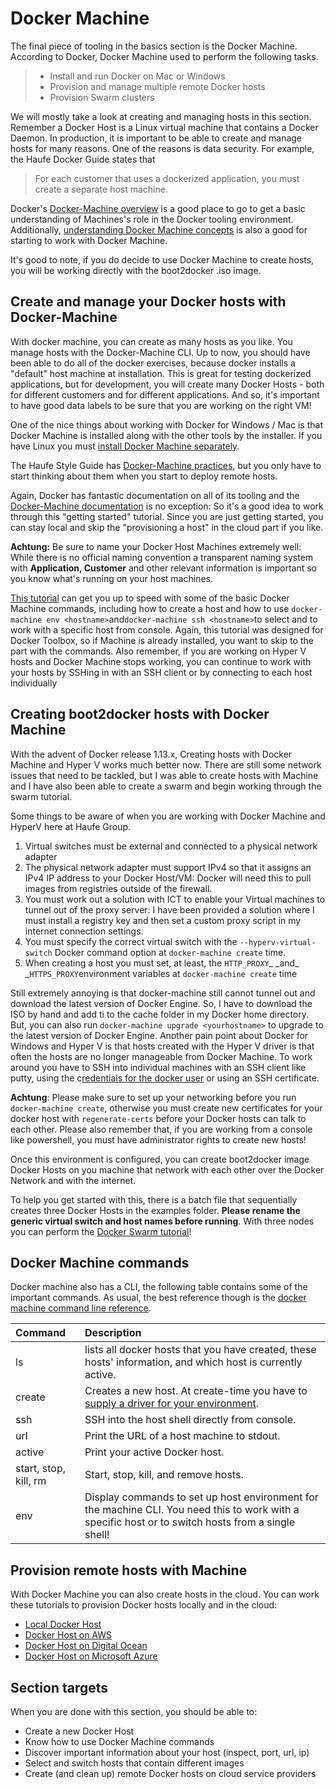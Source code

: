 # Docker Machine

The final piece of tooling in the basics section is the Docker Machine. According to Docker, Docker Machine used to perform the following tasks.

> * Install and run Docker on Mac or Windows
> * Provision and manage multiple remote Docker hosts
> * Provision Swarm clusters

We will mostly take a look at creating and managing hosts in this section. Remember a Docker Host is a Linux virtual machine that contains a Docker Daemon. In production, it is important to be able to create and manage hosts for many reasons. One of the reasons is data security. For example, the Haufe Docker Guide states that

> For each customer that uses a dockerized application, you must create a separate host machine.

Docker's [Docker-Machine overview](https://docs.docker.com/machine/overview/) is a good place to go to get a basic understanding of Machines's role in the Docker tooling environment. Additionally, [understanding Docker Machine concepts](https://docs.docker.com/machine/concepts/) is also a good for starting to work with Docker Machine.

It's good to note, if you do decide to use Docker Machine to create hosts, you will be working directly with the boot2docker .iso image. 

## Create and manage your Docker hosts with Docker-Machine

With docker machine, you can create as many hosts as you like. You manage hosts with the Docker-Machine CLI. Up to now, you should have been able to do all of the docker exercises, because docker installs a "default" host machine at installation. This is great for testing dockerized applications, but for development, you will create many Docker Hosts - both for different customers and for different applications. And so, it's important to have good data labels to be sure that you are working on the right VM!

One of the nice things about working with Docker for Windows / Mac is that Docker Machine is installed along with the other tools by the installer. If you have Linux you must [install Docker Machine separately](https://docs.docker.com/machine/install-machine/).

The Haufe Style Guide has [Docker-Machine practices](https://github.com/Haufe-Lexware/docker-style-guide/blob/master/DockerMachine.md), but you only have to start thinking about them when you start to deploy remote hosts.

Again, Docker has fantastic documentation on all of its tooling and the [Docker-Machine documentation](https://docs.docker.com/machine/get-started/) is no exception: So it's a good idea to work through this "getting started" tutorial. Since you are just getting started, you can stay local and skip the "provisioning a host" in the cloud part if you like.

**Achtung:** Be sure to name your Docker Host Machines extremely well: While there is no official naming convention a transparent naming system with **Application, Customer** and other relevant information is important so you know what's running on your host machines.

[This tutorial](https://rominirani.com/docker-toolbox-setup-windows-4d65c3f691eb#.694oqa466) can get you up to speed with some of the basic Docker Machine commands, including how to create a host and how to use `docker-machine env <hostname>`and`docker-machine ssh <hostname>`to select and to work with a specific host from console. Again, this tutorial was designed for Docker Toolbox, so if Machine is already installed, you want to skip to the part with the commands. Also remember, if you are working on Hyper V hosts and Docker Machine stops working, you can continue to work with your hosts by SSHing in with an SSH client or by connecting to each host individually 

## Creating boot2docker hosts with Docker Machine

With the advent of Docker release 1.13.x, Creating hosts with Docker Machine and Hyper V works much better now. There are still some network issues that need to be tackled, but I was able to create hosts with Machine and I have also been able to create a swarm and begin working through the swarm tutorial.

Some things to be aware of when you are working with Docker Machine and HyperV here at Haufe Group.

1. Virtual switches must be external and connected to a physical network adapter
2. The physical network adapter must support IPv4 so that it assigns an IPv4 IP address to your Docker Host/VM: Docker will need this to pull images from registries outside of the firewall.
3. You must work out a solution with ICT to enable your Virtual machines to tunnel out of the proxy server: I have been provided a solution where I must install a registry key and then set a custom proxy script in my internet connection settings.
4. You must specify the correct virtual switch with the `--hyperv-virtual-switch` Docker command option at `docker-machine create` time.
5. When creating a host you must set, at least, the `HTTP_PROXY`_ \_and_ \_`HTTPS_PROXY`environment variables at `docker-machine create` time

Still extremely annoying is that docker-machine still cannot tunnel out and download the latest version of Docker Engine. So, I have to download the ISO by hand and add ti to the cache folder in my Docker home directory. But, you can also run `docker-machine upgrade <yourhostname>` to upgrade to the latest version of Docker Engine. Another pain point about Docker for Windows and Hyper V is that hosts created with the Hyper V driver is that often the hosts are no longer manageable from Docker Machine. To work around you have to SSH into individual machines with an SSH client like putty, using the c[redentials for the docker user](http://stackoverflow.com/questions/30330442/how-to-ssh-into-docker-machine-virtualbox-instance) or using an SSH certificate.

**Achtung**: Please make sure to set up your networking before you run `docker-machine create`, otherwise you must create new certificates for your docker host with `regenerate-certs` before your Docker hosts can talk to each other. Please also remember that, if you are working from a console like powershell, you must have administrator rights to create new hosts!

Once this environment is configured, you can create boot2docker image Docker Hosts on you machine that network with each other over the Docker Network and with the internet.

To help you get started with this, there is a batch file that sequentially creates three Docker Hosts in the examples folder. **Please rename the generic virtual switch and host names before running**. With three nodes you can perform the [Docker Swarm tutorial](https://docs.docker.com/engine/swarm/swarm-tutorial/)!

## Docker Machine commands

Docker machine also has a CLI, the following table contains some of the important commands. As usual, the best reference though is the [docker machine command line reference](https://docs.docker.com/machine/reference/).

| Command | Description |
| :--- | :--- |
| ls | lists all docker hosts that you have created, these hosts' information, and which host is currently active. |
| create | Creates a new host. At create-time you have to [supply a driver for your environment](https://docs.docker.com/machine/drivers/). |
| ssh | SSH into the host shell directly from console. |
| url | Print the URL of a host machine to stdout. |
| active | Print your active Docker host. |
| start, stop, kill, rm | Start, stop, kill, and remove hosts. |
| env | Display commands to set up host environment for the machine CLI. You need this to work with a specific host or to switch hosts from a single shell! |

## Provision remote hosts with Machine

With Docker Machine you can also create hosts in the cloud. You can work these tutorials to provision Docker hosts locally and in the cloud:

* [Local Docker Host](https://docs.docker.com/machine/get-started/)
* [Docker Host on AWS](https://docs.docker.com/machine/examples/aws/)
* [Docker Host on Digital Ocean](https://docs.docker.com/machine/examples/ocean/)
* [Docker Host on Microsoft Azure](https://docs.microsoft.com/en-us/azure/vs-azure-tools-docker-machine-azure-config)

## Section targets

When you are done with this section, you should be able to:

* Create a new Docker Host 
* Know how to use Docker Machine commands
* Discover important information about your host \(inspect, port, url, ip\)
* Select and switch hosts that contain different images
* Create \(and clean up\) remote Docker hosts on cloud service providers

                                                                                                                                                                                                                                                                                                                                                                                                                                                                                                                                                                                                                                                                                                                                                                                                                                                                                                                                                                                                                                                                                                                                                                                                                                                                                                                                                                                                                                                                                                                                                                                                                                                                                                                                                                                                                                                                                                                                                                                                                                                                                                                                                                                                                                                                                                                                                                                                                                                                                                                                                                                                                                                                                                                                                                                                                                                                                                                                                                                                                                                                                                                                                                                                   


